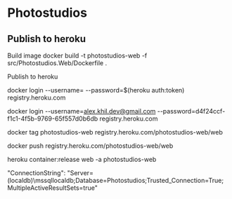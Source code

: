 # Photostudios

## Publish to heroku

Build image
docker build -t photostudios-web -f src/Photostudios.Web/Dockerfile .

Publish to heroku

docker login --username= --password=$(heroku auth:token) registry.heroku.com

docker login --username=alex.khil.dev@gmail.com --password=d4f24ccf-f1c1-4f5b-9769-65f557d0b6db registry.heroku.com



docker tag photostudios-web registry.heroku.com/photostudios-web/web

docker push registry.heroku.com/photostudios-web/web

heroku container:release web -a photostudios-web



"ConnectionString": "Server=(localdb)\\mssqllocaldb;Database=Photostudios;Trusted_Connection=True;MultipleActiveResultSets=true"
